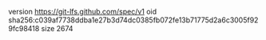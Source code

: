 version https://git-lfs.github.com/spec/v1
oid sha256:c039af7738ddba1e27b3d74dc0385fb072fe13b71775d2a6c3005f929fc98418
size 2674
